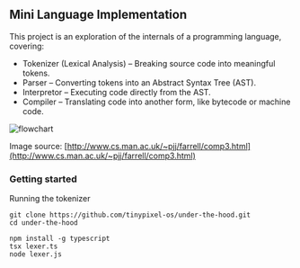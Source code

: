 ## Mini Language Implementation
This project is an exploration of the internals of a programming language, covering:

- Tokenizer (Lexical Analysis) – Breaking source code into meaningful tokens.
- Parser – Converting tokens into an Abstract Syntax Tree (AST).
- Interpretor – Executing code directly from the AST.
- Compiler – Translating code into another form, like bytecode or machine code.
  
![flowchart](https://github.com/user-attachments/assets/3de27b2d-1910-4fd8-a51f-d82fca65469e)

Image source: [http://www.cs.man.ac.uk/~pjj/farrell/comp3.html](http://www.cs.man.ac.uk/~pjj/farrell/comp3.html)

### Getting started

Running the tokenizer
```
git clone https://github.com/tinypixel-os/under-the-hood.git
cd under-the-hood

npm install -g typescript
tsx lexer.ts
node lexer.js
```
